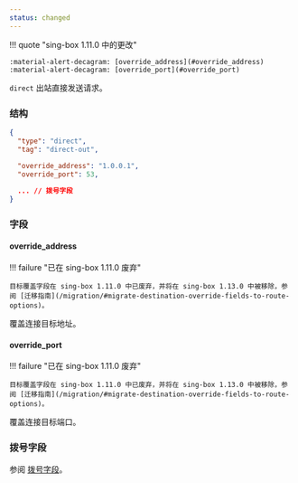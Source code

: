 ```yaml
---
status: changed
---
```


!!! quote "sing-box 1.11.0 中的更改"

    :material-alert-decagram: [override_address](#override_address)  
    :material-alert-decagram: [override_port](#override_port)

`direct` 出站直接发送请求。

### 结构

```json
{
  "type": "direct",
  "tag": "direct-out",
  
  "override_address": "1.0.0.1",
  "override_port": 53,

  ... // 拨号字段
}
```

### 字段

#### override_address

!!! failure "已在 sing-box 1.11.0 废弃"

    目标覆盖字段在 sing-box 1.11.0 中已废弃，并将在 sing-box 1.13.0 中被移除，参阅 [迁移指南](/migration/#migrate-destination-override-fields-to-route-options)。

覆盖连接目标地址。

#### override_port

!!! failure "已在 sing-box 1.11.0 废弃"

    目标覆盖字段在 sing-box 1.11.0 中已废弃，并将在 sing-box 1.13.0 中被移除，参阅 [迁移指南](/migration/#migrate-destination-override-fields-to-route-options)。

覆盖连接目标端口。

### 拨号字段

参阅 [拨号字段](/zh/configuration/shared/dial/)。

